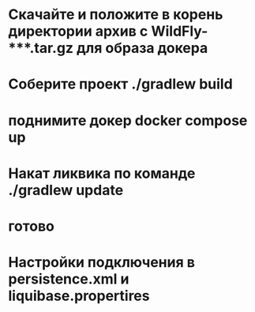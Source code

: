 # Скачайте и положите в корень директории архив с  WildFly-***.tar.gz для образа докера
# Соберите проект ./gradlew build
# поднимите докер docker compose up
# Накат ликвика по команде ./gradlew update
# готово

# Настройки подключения в persistence.xml и liquibase.propertires